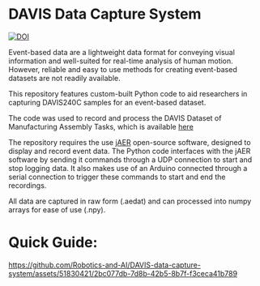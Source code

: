 # DAVIS Data Capture System

[![DOI](https://zenodo.org/badge/741917894.svg)](https://zenodo.org/doi/10.5281/zenodo.10569637)

Event-based data are a lightweight data format for conveying visual information and well-suited for real-time analysis of human motion.  
However, reliable and easy to use methods for creating event-based datasets are not readily available.

This repository features custom-built Python code to aid researchers in capturing DAVIS240C samples for an event-based dataset.

The code was used to record and process the DAVIS Dataset of Manufacturing Assembly Tasks, which is available <a href="https://zenodo.org/records/10562563">here</a>

The repository requires the use <a href="http://jaerproject.org">jAER</a> open-source software, designed to display and record event data. The Python code interfaces with the jAER software by sending it commands through a UDP connection to start and stop logging data. It also makes use of an Arduino connected through a serial connection to trigger these commands to start and end the recordings.

All data are captured in raw form (.aedat) and can processed into numpy arrays for ease of use (.npy). 

# Quick Guide:

https://github.com/Robotics-and-AI/DAVIS-data-capture-system/assets/51830421/2bc077db-7d8b-42b5-8b7f-f3ceca41b789

